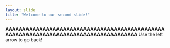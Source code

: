 ```yaml
---
layout: slide
title: "Welcome to our second slide!"
---
```

**AAAAAAAAAAAAAAAAAAAAAAAAAAAAAAAAAAAAAAAAAAAAAAAAAAAAAAAAAAAAAAAAAAAAAAAAAAAAAAAAAAAAAA**
Use the left arrow to go back!
